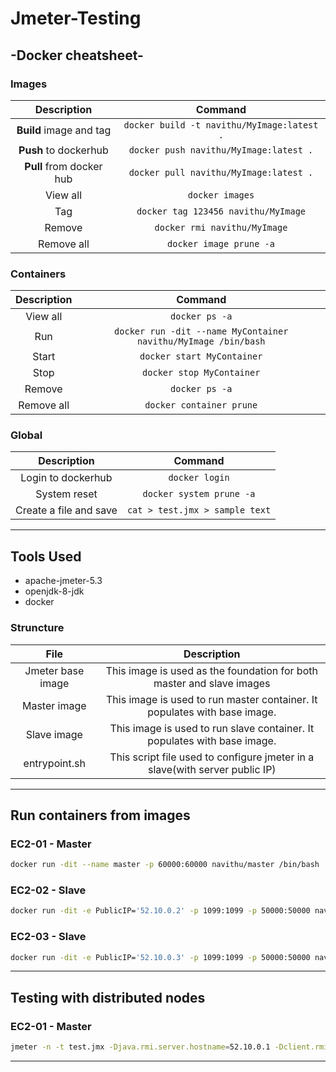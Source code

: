 # Jmeter-Testing

## -Docker cheatsheet-

### Images

|       Description        |                  Command                   |
| :----------------------: | :----------------------------------------: |
| **Build** image and tag  | `docker build -t navithu/MyImage:latest .` |
|  **Push** to dockerhub   |   `docker push navithu/MyImage:latest .`   |
| **Pull** from docker hub |   `docker pull navithu/MyImage:latest .`   |
|         View all         |              `docker images`               |
|           Tag            |    `docker tag 123456 navithu/MyImage`     |
|          Remove          |        `docker rmi navithu/MyImage`        |
|        Remove all        |          `docker image prune -a`           |

### Containers

| Description |                            Command                             |
| :---------: | :------------------------------------------------------------: |
|  View all   |                         `docker ps -a`                         |
|     Run     | `docker run -dit --name MyContainer navithu/MyImage /bin/bash` |
|    Start    |                   `docker start MyContainer`                   |
|    Stop     |                   `docker stop MyContainer`                    |
|   Remove    |                         `docker ps -a`                         |
| Remove all  |                    `docker container prune`                    |

### Global

|      Description       |            Command             |
| :--------------------: | :----------------------------: |
|   Login to dockerhub   |         `docker login`         |
|      System reset      |    `docker system prune -a`    |
| Create a file and save | `cat > test.jmx > sample text` |

---

## Tools Used

- apache-jmeter-5.3
- openjdk-8-jdk
- docker

### Struncture

|       File        |                                 Description                                 |
| :---------------: | :-------------------------------------------------------------------------: |
| Jmeter base image |    This image is used as the foundation for both master and slave images    |
|   Master image    |  This image is used to run master container. It populates with base image.  |
|    Slave image    |  This image is used to run slave container. It populates with base image.   |
|   entrypoint.sh   | This script file used to configure jmeter in a slave(with server public IP) |

---

## Run containers from images

### EC2-01 - Master

```bash
docker run -dit --name master -p 60000:60000 navithu/master /bin/bash
```

### EC2-02 - Slave

```bash
docker run -dit -e PublicIP='52.10.0.2' -p 1099:1099 -p 50000:50000 navithu/slave /bin/bash
```

### EC2-03 - Slave

```bash
docker run -dit -e PublicIP='52.10.0.3' -p 1099:1099 -p 50000:50000 navithu/slave /bin/bash
```

---

## Testing with distributed nodes

### EC2-01 - Master

```bash
jmeter -n -t test.jmx -Djava.rmi.server.hostname=52.10.0.1 -Dclient.rmi.localport=60000 -R52.10.0.2,52.10.0.3
```

---
